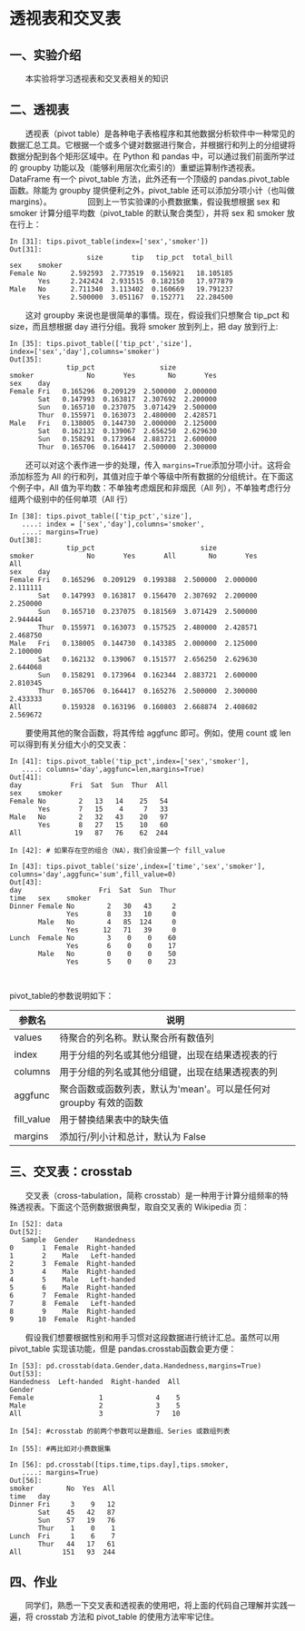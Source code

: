 # 透视表和交叉表

## 一、实验介绍

　　本实验将学习透视表和交叉表相关的知识

## 二、透视表

　　透视表（pivot table）是各种电子表格程序和其他数据分析软件中一种常见的数据汇总工具。它根据一个或多个键对数据进行聚合，并根据行和列上的分组键将数据分配到各个矩形区域中。在 Python 和 pandas 中，可以通过我们前面所学过的 groupby 功能以及（能够利用层次化索引的）重塑运算制作透视表。DataFrame 有一个 pivot\_table 方法，此外还有一个顶级的 pandas.pivot\_table函数。除能为 groupby 提供便利之外，pivot_table 还可以添加分项小计（也叫做 margins）。
　　
　　回到上一节实验课的小费数据集，假设我想根据 sex 和 smoker 计算分组平均数（pivot_table 的默认聚合类型），并将 sex 和 smoker 放在行上：

```
In [31]: tips.pivot_table(index=['sex','smoker'])
Out[31]: 
                   size       tip   tip_pct  total_bill
sex    smoker                                          
Female No      2.592593  2.773519  0.156921   18.105185
       Yes     2.242424  2.931515  0.182150   17.977879
Male   No      2.711340  3.113402  0.160669   19.791237
       Yes     2.500000  3.051167  0.152771   22.284500
```

　　这对 groupby 来说也是很简单的事情。现在，假设我们只想聚合 tip_pct 和 size，而且想根据 day 进行分组。我将 smoker 放到列上，把 day 放到行上:

```
In [35]: tips.pivot_table(['tip_pct','size'],
index=['sex','day'],columns='smoker')
Out[35]: 
              tip_pct                size          
smoker             No       Yes        No       Yes
sex    day                                         
Female Fri   0.165296  0.209129  2.500000  2.000000
       Sat   0.147993  0.163817  2.307692  2.200000
       Sun   0.165710  0.237075  3.071429  2.500000
       Thur  0.155971  0.163073  2.480000  2.428571
Male   Fri   0.138005  0.144730  2.000000  2.125000
       Sat   0.162132  0.139067  2.656250  2.629630
       Sun   0.158291  0.173964  2.883721  2.600000
       Thur  0.165706  0.164417  2.500000  2.300000
```

　　还可以对这个表作进一步的处理，传入 `margins=True`添加分项小计。这将会添加标签为  All 的行和列，其值对应于单个等级中所有数据的分组统计。在下面这个例子中，All 值为平均数：不单独考虑烟民和非烟民（All 列），不单独考虑行分组两个级别中的任何单项（All 行）

```
In [38]: tips.pivot_table(['tip_pct','size'],
   ....: index = ['sex','day'],columns='smoker',
   ....: margins=True)
Out[38]: 
              tip_pct                          size                    
smoker             No       Yes       All        No       Yes       All
sex    day                                                             
Female Fri   0.165296  0.209129  0.199388  2.500000  2.000000  2.111111
       Sat   0.147993  0.163817  0.156470  2.307692  2.200000  2.250000
       Sun   0.165710  0.237075  0.181569  3.071429  2.500000  2.944444
       Thur  0.155971  0.163073  0.157525  2.480000  2.428571  2.468750
Male   Fri   0.138005  0.144730  0.143385  2.000000  2.125000  2.100000
       Sat   0.162132  0.139067  0.151577  2.656250  2.629630  2.644068
       Sun   0.158291  0.173964  0.162344  2.883721  2.600000  2.810345
       Thur  0.165706  0.164417  0.165276  2.500000  2.300000  2.433333
All          0.159328  0.163196  0.160803  2.668874  2.408602  2.569672
```

　　要使用其他的聚合函数，将其传给 aggfunc 即可。例如，使用 count 或 len 可以得到有关分组大小的交叉表：

```
In [41]: tips.pivot_table('tip_pct',index=['sex','smoker'],
   ....: columns='day',aggfunc=len,margins=True)
Out[41]: 
day            Fri  Sat  Sun  Thur  All
sex    smoker                          
Female No        2   13   14    25   54
       Yes       7   15    4     7   33
Male   No        2   32   43    20   97
       Yes       8   27   15    10   60
All             19   87   76    62  244

In [42]: # 如果存在空的组合（NA），我们会设置一个 fill_value

In [43]: tips.pivot_table('size',index=['time','sex','smoker'],
columns='day',aggfunc='sum',fill_value=0)
Out[43]: 
day                   Fri  Sat  Sun  Thur
time   sex    smoker                     
Dinner Female No        2   30   43     2
              Yes       8   33   10     0
       Male   No        4   85  124     0
              Yes      12   71   39     0
Lunch  Female No        3    0    0    60
              Yes       6    0    0    17
       Male   No        0    0    0    50
              Yes       5    0    0    23



```

pivot_table的参数说明如下：

| 参数名 | 说明 |
|--------|------|
| values | 待聚合的列名称。默认聚合所有数值列 |
| index | 用于分组的列名或其他分组键，出现在结果透视表的行 |
| columns | 用于分组的列名或其他分组键，出现在结果透视表的列 |
| aggfunc | 聚合函数或函数列表，默认为'mean'。可以是任何对 groupby 有效的函数 |
| fill_value | 用于替换结果表中的缺失值 |
| margins | 添加行/列小计和总计，默认为 False |

## 三、交叉表：crosstab

　　交叉表（cross-tabulation，简称 crosstab）是一种用于计算分组频率的特殊透视表。下面这个范例数据很典型，取自交叉表的 Wikipedia 页：

```
In [52]: data
Out[52]: 
   Sample  Gender    Handedness
0       1  Female  Right-handed
1       2    Male   Left-handed
2       3  Female  Right-handed
3       4    Male  Right-handed
4       5    Male   Left-handed
5       6    Male  Right-handed
6       7  Female  Right-handed
7       8  Female   Left-handed
8       9    Male  Right-handed
9      10  Female  Right-handed
```

　　假设我们想要根据性别和用手习惯对这段数据进行统计汇总。虽然可以用 pivot_table 实现该功能，但是 pandas.crosstab函数会更方便：

```
In [53]: pd.crosstab(data.Gender,data.Handedness,margins=True)
Out[53]: 
Handedness  Left-handed  Right-handed  All
Gender                                    
Female                1             4    5
Male                  2             3    5
All                   3             7   10

In [54]: #crosstab 的前两个参数可以是数组、Series 或数组列表

In [55]: #再比如对小费数据集

In [56]: pd.crosstab([tips.time,tips.day],tips.smoker,
   ....: margins=True)
Out[56]: 
smoker        No  Yes  All
time   day                
Dinner Fri     3    9   12
       Sat    45   42   87
       Sun    57   19   76
       Thur    1    0    1
Lunch  Fri     1    6    7
       Thur   44   17   61
All          151   93  244
```

## 四、作业

　　同学们，熟悉一下交叉表和透视表的使用吧，将上面的代码自己理解并实践一遍，将 crosstab 方法和 pivot_table 的使用方法牢牢记住。

